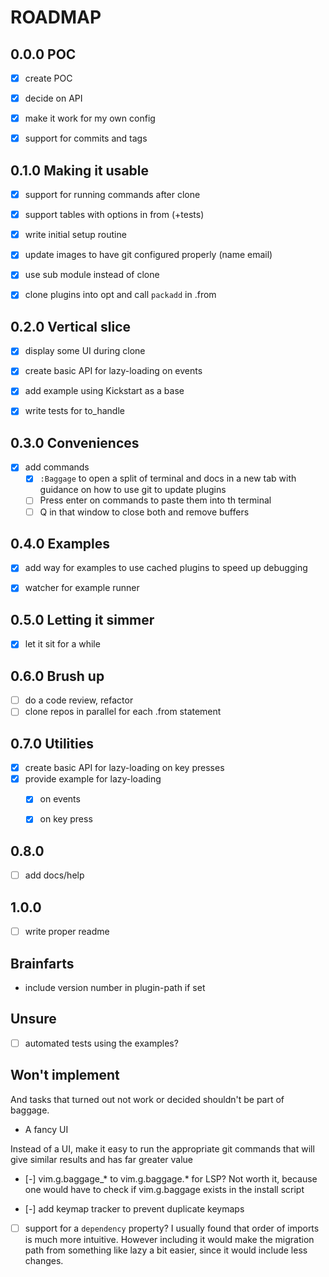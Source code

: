# ROADMAP

## 0.0.0 POC

- [x] create POC
- [x] decide on API
- [x] make it work for my own config
- [x] support for commits and tags


## 0.1.0 Making it usable
- [x] support for running commands after clone
- [x] support tables with options in from (+tests)
- [x] write initial setup routine
- [x] update images to have git configured properly (name email)
- [x] use sub module instead of clone
- [x] clone plugins into opt and call `packadd` in .from


## 0.2.0 Vertical slice

- [x] display some UI during clone
- [x] create basic API for lazy-loading on events
- [x] add example using Kickstart as a base
- [x] write tests for to_handle


## 0.3.0 Conveniences

- [x] add commands
    - [x] `:Baggage` to open a split of terminal and docs in a new tab with
    guidance on how to use git to update plugins
    - [ ] Press enter on commands to paste them into th terminal
    - [ ] Q in that window to close both and remove buffers

## 0.4.0 Examples

- [x] add way for examples to use cached plugins to speed up debugging
- [x] watcher for example runner


## 0.5.0 Letting it simmer

- [x] let it sit for a while

## 0.6.0 Brush up

- [ ] do a code review, refactor
- [ ] clone repos in parallel for each .from statement

## 0.7.0 Utilities

- [x] create basic API for lazy-loading on key presses
- [x] provide example for lazy-loading
  - [x] on events
  - [x] on key press


## 0.8.0

- [ ] add docs/help 

## 1.0.0

- [ ] write proper readme


## Brainfarts

- include version number in plugin-path if set

## Unsure

- [ ] automated tests using the examples?


## Won't implement

And tasks that turned out not work or decided shouldn't be part of baggage.

- A fancy UI

Instead of a UI, make it easy to run the appropriate git commands that will give
similar results and has far greater value

- [-] vim.g.baggage_* to vim.g.baggage.* for LSP?
  Not worth it, because one would have to check if vim.g.baggage exists in 
  the install script

- [-] add keymap tracker to prevent duplicate keymaps

- [ ] support for a `dependency` property?
    I usually found that order of imports is much more intuitive. However including
    it would make the migration path from something like lazy a bit easier, since it
    would include less changes.
<!-- 
vi: ft=markdown
-->
